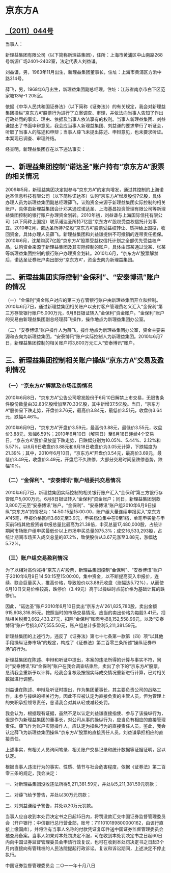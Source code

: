 # 京东方A

## [〔2011〕044号](http://www.csrc.gov.cn/pub/zjhpublic/G00306212/201112/t20111202_202554.htm)


当事人：

新理益集团有限公司（以下简称新理益集团），住所：上海市黄浦区中山南路268号新源广场2401–2402室，法定代表人刘益谦。

刘益谦，男，1963年11月出生，新理益集团董事长，住址：上海市黄浦区方浜中路314号。

薛飞，男，1968年6月出生，新理益集团副总经理，住址：江苏省南京市白下区范家塘13号-1 205室。

依据《中华人民共和国证券法》（以下简称《证券法》）的有关规定，我会对新理益集团操纵“京东方A”股票行为进行了立案调查、审理，并依法向当事人告知了作出行政处罚的事实、理由、依据及当事人依法享有的权利。当事人新理益集团、刘益谦提出了书面申辩意见，我会应当事人新理益集团、刘益谦的要求举行了听证会，听取了当事人的陈述和申辩；当事人薛飞未提出陈述、申辩意见，也未要求听证。本案现已调查、审理终结。

经查明，新理益集团存在以下违法事实：

## 一、新理益集团控制“诺达圣”账户持有“京东方A”股票的相关情况

2009年5月，新理益集团决定拟参与“京东方A”的定向增发，通过其控制的上海诺达圣信息科技有限公司（以下简称诺达圣）认购“京东方A”增发股份7亿股，具体办理人员为新理益集团副总经理薛飞，认购资金来源于新理益集团实际控制的相关账户，具体由新理益集团会计邓某通过诺达圣、上海基昌投资管理有限公司等新理益集团控制的银行账户办理资金划转。2010年初，刘益谦与上海国际信托有限公司（以下简称上国投）联系诺达圣所持7亿股“京东方A”股权受益权信托计划事宜。2010年2月，诺达圣所持7亿股“京东方A”股票受益权转让、质押给上国投，收回资金，具体办理人员薛飞。新理益集团和刘益谦提供不可撤销的连带责任担保。2010年6月，沈某购买7亿股“京东方A”股票受益权信托计划之全部优先受益权产品，认购资金来源于新理益集团及其实际控制的账户，具体由邓某通过沈某、张某等新理益集团控制的银行账户办理资金划转。2010年6月，“京东方A”股票解禁后，诺达圣证券账户卖出部分“京东方A”，资金去向为新理益集团。

## 二、新理益集团实际控制“金保利”、“安泰博讯”账户的情况

（一）“金保利”资金账户对应的第三方存管银行账户由新理益集团开立和控制。2010年6月7日，通过新理益集团相关账户以支付客户管理费名义汇入“金保利”第三方存管银行账户5,000万元，6月8日银证转入“金保利”资金账户。“金保利”账户的交易由新理益集团副总经理薛飞操作，操作地点为新理益集团办公室。

（二）“安泰博讯”账户操作人为薛飞，操作地点为新理益集团办公室，资金主要来源和去向为新理益集团，“安泰博讯”账户实际控制人为新理益集团。2010年6月7日，新理益集团控制的相关账户将3,800万元汇入“安泰博讯”账户。

## 三、新理益集团控制相关账户操纵“京东方A”交易及盈利情况

### （一）“京东方A”解禁及市场走势情况

2010年6月8日，“京东方A”公告公司增发股份于6月10日解禁上市交易，无限售条件股份数量由32.83亿股增加至70.33亿股，其中新增37.5亿股。当日，“京东方A”股价呈下跌走势，开盘价3.76元，最高价3.84元，最低价3.51元，收盘价3.64元，跌幅4.46%。

2010年6月9日，“京东方A”开盘价3.59元，最高价3.88元，最低价3.55元，收盘价3.88元，涨幅6.59%；2010年6月10日（解禁日）至6月18日连续4个交易日，“京东方A”股价呈放量下跌走势，日跌幅分别为10.05%、5.44%、2.12%和5.57%，以6月9日收盘价3.88元和6月18日收盘价为3.05元计算，下跌幅度为21.39%；其中，2010年6月10日，“京东方A”开盘价3.54元，最高价3.69元，最低价3.49元，收盘价3.49元，开盘后不久跌停，大部分交易时间呈跌停态势，跌幅10%。

### （二）“金保利”、“安泰博讯”账户组委托交易情况

2010年6月7日，新理益集团实际控制的相关银行账户汇入“金保利”第三方银行存管账户5,000万元，6月8日银证转入“金保利”资金账户；同日，新理益集团划款3,800万元至“安泰博讯”账户。“金保利”、“安泰博讯”账户组2010年6月9日操纵“京东方A”的情况为：14:50:15至15:00:00，账户组大量连续申报买入“京东方A”45笔，申报价格区间3.68元至3.9元，申买档位集中在0至1档，单笔申买量与申买前5档其他投资者申报总量比最高为21.38倍，申买总量17,480,000股，占统计期间市场账户组申买最低价以上市场申买总量的75.3%；成交16,533,293股，占统计期间市场买入成交总量的87.2%，致使股价从3.67元涨至3.88元，涨幅达5.72%。

### （三）账户组交易盈利情况

为了以相对高价减持“京东方A”股票，新理益集团控制“金保利”、“安泰博讯”账户于2010年6月9日14:50:15至15:00:00，集中资金，以不断提高买入申报价，连续、联合巨量买入，推高价格，导致股价以3.88元收盘（涨幅达5.72%），从而使6月10日交易价格较高，跌停价（3.49元）高于以操纵时点前价格为基础计算的跌停价。

因此，“诺达圣”账户2010年6月10日卖出“京东方A”261,825,780股，卖出金额915,608,316.85元。按照当时的市场交易情况，应当的卖出价格为每股3.41元，扣除相关税费3,662,433.27元，扣除“金保利”账面亏损8,152,558.96元，以及“安泰博讯”账户亏损3,077,555.50元，账户组总计多盈利5,211,381.59元。

新理益集团的上述行为，违反了《证券法》第七十七条第一款第（四）项“以其他手段操纵证券市场”的规定，构成了《证券法》第二百零三条所述“操纵证券市场”的行为。

新理益集团在陈述、申辩和听证中提出，本案的违法所得的计算与事实不符，同时“安泰博讯”和“金保利”账户在我会调查结束后，卖出了余下的“京东方A”股票，恳请我会重新予以计算。经我会复核及按照实际成交情况重新进行计算，已对相关数据进行调整。

刘益谦在陈述、申辩及听证时提出，作为集团董事长，其主要负责公司的战略工作，未参与操纵的相关行为，因此不应被认定为直接负责的主管人员，但为管理上的失职承担领导责任，恳请我会对其从轻或减轻处罚。

我会认为，根据现有证据，虽然不足以认定刘益谦直接指使、参与了该操纵行为，但是作为新理益集团的董事长，对公司从事的操纵行为，应当负有相应的直接管理责任。薛飞作为账户实际操作人，应认定为操纵行为的直接责任人员。鉴此，我会认定薛飞为新理益集团操纵“京东方A”股票的直接责任人员，刘益谦承担相应的直接责任。

上述事实，有相关人员询问笔录、相关账户交易记录和统计数据等证据证明，足以认定。

根据当事人违法行为的事实、性质、情节与社会危害程度，依据《证券法》第二百零三条的规定，我会决定：

一、对新理益集团没收违法所得5,211,381.59元，并处以5,211,381.59元罚款；

二、对薛飞给予警告，并处以30万元罚款；

三、对刘益谦给予警告，并处以20万元罚款。

当事人应自收到本处罚决定书之日起15日内，将罚没款汇交中国证券监督管理委员会（开户银行：中信银行总行营业部，账号：7111010189800000162，由该行直接上缴国库），并将注有当事人名称的付款凭证复印件送中国证券监督管理委员会稽查局备案。当事人如果对本处罚决定不服，可在收到本处罚决定书之日起60日内向中国证券监督管理委员会申请行政复议，也可在收到本处罚决定书之日起3个月内直接向有管辖权的人民法院提起行政诉讼。复议和诉讼期间，上述决定不停止执行。
 
 
 
 
中国证券监督管理委员会
二○一一年十月八日
